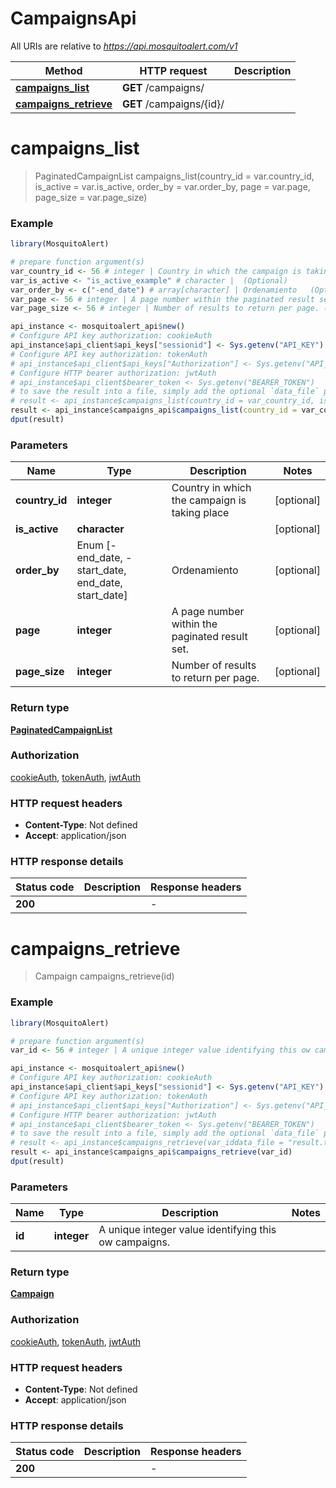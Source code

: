 # CampaignsApi

All URIs are relative to *https://api.mosquitoalert.com/v1*

Method | HTTP request | Description
------------- | ------------- | -------------
[**campaigns_list**](CampaignsApi.md#campaigns_list) | **GET** /campaigns/ | 
[**campaigns_retrieve**](CampaignsApi.md#campaigns_retrieve) | **GET** /campaigns/{id}/ | 


# **campaigns_list**
> PaginatedCampaignList campaigns_list(country_id = var.country_id, is_active = var.is_active, order_by = var.order_by, page = var.page, page_size = var.page_size)



### Example
```R
library(MosquitoAlert)

# prepare function argument(s)
var_country_id <- 56 # integer | Country in which the campaign is taking place (Optional)
var_is_active <- "is_active_example" # character |  (Optional)
var_order_by <- c("-end_date") # array[character] | Ordenamiento   (Optional)
var_page <- 56 # integer | A page number within the paginated result set. (Optional)
var_page_size <- 56 # integer | Number of results to return per page. (Optional)

api_instance <- mosquitoalert_api$new()
# Configure API key authorization: cookieAuth
api_instance$api_client$api_keys["sessionid"] <- Sys.getenv("API_KEY")
# Configure API key authorization: tokenAuth
# api_instance$api_client$api_keys["Authorization"] <- Sys.getenv("API_KEY")
# Configure HTTP bearer authorization: jwtAuth
# api_instance$api_client$bearer_token <- Sys.getenv("BEARER_TOKEN")
# to save the result into a file, simply add the optional `data_file` parameter, e.g.
# result <- api_instance$campaigns_list(country_id = var_country_id, is_active = var_is_active, order_by = var_order_by, page = var_page, page_size = var_page_sizedata_file = "result.txt")
result <- api_instance$campaigns_api$campaigns_list(country_id = var_country_id, is_active = var_is_active, order_by = var_order_by, page = var_page, page_size = var_page_size)
dput(result)
```

### Parameters

Name | Type | Description  | Notes
------------- | ------------- | ------------- | -------------
 **country_id** | **integer**| Country in which the campaign is taking place | [optional] 
 **is_active** | **character**|  | [optional] 
 **order_by** | Enum [-end_date, -start_date, end_date, start_date] | Ordenamiento   | [optional] 
 **page** | **integer**| A page number within the paginated result set. | [optional] 
 **page_size** | **integer**| Number of results to return per page. | [optional] 

### Return type

[**PaginatedCampaignList**](PaginatedCampaignList.md)

### Authorization

[cookieAuth](../README.md#cookieAuth), [tokenAuth](../README.md#tokenAuth), [jwtAuth](../README.md#jwtAuth)

### HTTP request headers

 - **Content-Type**: Not defined
 - **Accept**: application/json

### HTTP response details
| Status code | Description | Response headers |
|-------------|-------------|------------------|
| **200** |  |  -  |

# **campaigns_retrieve**
> Campaign campaigns_retrieve(id)



### Example
```R
library(MosquitoAlert)

# prepare function argument(s)
var_id <- 56 # integer | A unique integer value identifying this ow campaigns.

api_instance <- mosquitoalert_api$new()
# Configure API key authorization: cookieAuth
api_instance$api_client$api_keys["sessionid"] <- Sys.getenv("API_KEY")
# Configure API key authorization: tokenAuth
# api_instance$api_client$api_keys["Authorization"] <- Sys.getenv("API_KEY")
# Configure HTTP bearer authorization: jwtAuth
# api_instance$api_client$bearer_token <- Sys.getenv("BEARER_TOKEN")
# to save the result into a file, simply add the optional `data_file` parameter, e.g.
# result <- api_instance$campaigns_retrieve(var_iddata_file = "result.txt")
result <- api_instance$campaigns_api$campaigns_retrieve(var_id)
dput(result)
```

### Parameters

Name | Type | Description  | Notes
------------- | ------------- | ------------- | -------------
 **id** | **integer**| A unique integer value identifying this ow campaigns. | 

### Return type

[**Campaign**](Campaign.md)

### Authorization

[cookieAuth](../README.md#cookieAuth), [tokenAuth](../README.md#tokenAuth), [jwtAuth](../README.md#jwtAuth)

### HTTP request headers

 - **Content-Type**: Not defined
 - **Accept**: application/json

### HTTP response details
| Status code | Description | Response headers |
|-------------|-------------|------------------|
| **200** |  |  -  |

